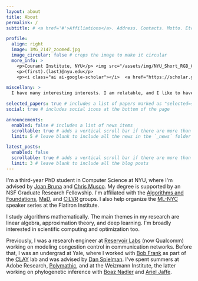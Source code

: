 ```yaml
---
layout: about
title: About
permalink: /
subtitle: # <a href='#'>Affiliations</a>. Address. Contacts. Motto. Etc.

profile:
  align: right
  image: IMG_2147_zoomed.jpg
  image_circular: false # crops the image to make it circular
  more_info: >
    <p>Courant Institute, NYU</p> <img src="/assets/img/NYU_Short_RGB_Color.png" alt="NYU logo" style="max-width: 20px; border-radius: 4px;">
    <p>(first).(last)@nyu.edu</p>
    <p><i class="ai ai-google-scholar"></i>  <a href="https://scholar.google.com/citations?user=vkykpWgAAAAJ" title="Google Scholar" style="color: inherit">Google Scholar</a><p>

miscellany: >
  I have many interesting interests. I am relatable, and I like to have fun.

selected_papers: true # includes a list of papers marked as "selected={true}"
social: true # includes social icons at the bottom of the page

announcements:
  enabled: false # includes a list of news items
  scrollable: true # adds a vertical scroll bar if there are more than 3 news items
  limit: 5 # leave blank to include all the news in the `_news` folder

latest_posts:
  enabled: false
  scrollable: true # adds a vertical scroll bar if there are more than 3 new posts items
  limit: 3 # leave blank to include all the blog posts
---
```


I'm a third-year PhD student in Computer Science at NYU, where I'm advised by [Joan Bruna](https://cims.nyu.edu/~bruna/) and [Chris Musco](https://www.chrismusco.com). My degree is supported by an NSF Graduate Research Fellowship. 
I'm affiliated with the [Algorithms and Foundations](https://cs.nyu.edu/theory-group/), [MaD](https://cds.nyu.edu/mad/), and [CILVR](https://wp.nyu.edu/cilvr/) groups.
I also help organize the [ML-NYC](http://mlnyc.com) speaker series at the Flatiron Institute.

I study algorithms mathematically.
The main themes in my research are linear algebra, approximation theory, and deep learning.
I'm broadly interested in scientific computing and optimization too.

Previously, I was a research engineer at [Reservoir Labs](https://www.hipeac.net/network/institutions/7229/reservoir-labs/) (now Qualcomm) working on modeling congestion control in communication networks. Before that, I was an undergrad at Yale, where I worked with [Bob Frank](https://bobfrank1.github.io/) as part of the [CLAY](http://clay.yale.edu/) lab and was advised by [Dan Spielman](http://www.cs.yale.edu/homes/spielman/). I've spent summers at Adobe Research, [Polymathic](https://polymathic-ai.org), and at the Weizmann Institute, the latter working on phylogenetic inference with [Boaz Nadler](https://www.weizmann.ac.il/math/Nadler/home) and [Ariel Jaffe](https://arieljaffe.huji.ac.il/).
